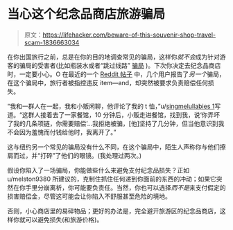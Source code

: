# 当心这个纪念品商店旅游骗局

> 原文：<https://lifehacker.com/beware-of-this-souvenir-shop-travel-scam-1836663034>

在你出国旅行之前，总是在你的目的地调查常见的骗局，这样你*就不会*成为针对游客的骗局的受害者(比如瓶装水或者“跳过线路” [骗局](https://lifehacker.com/how-to-avoid-getting-scammed-when-traveling-1835913288) )。下次你决定去纪念品商店时，一定要小心。O 在最近的一个 [Reddit 帖子](https://www.reddit.com/r/LifeProTips/comments/cgefdz/lpt_if_youre_on_vacation_and_find_yourself_in_a/) 中，几个用户报告了*另一个*骗局，在这个骗局中，旅行者被指控违反 item⁠—and，却突然被要求负责赔偿任何损失。



“我和一群人在一起，我和小贩闲聊，他评论了我的 t 恤，”u/[singmelullabies 1](https://www.reddit.com/r/LifeProTips/comments/cgefdz/lpt_if_youre_on_vacation_and_find_yourself_in_a/)写道。“这群人接着去了一家餐馆，10 分钟后，小贩走进餐馆，找到我，说‘你弄坏了我的几条项链，你需要赔偿’...我拒绝被骗，[他]坚持了几分钟，但当他意识到我不会因为羞愧而付钱给他时，我离开了。”

这与纽约另一个常见的骗局没有什么不同，在这个骗局中，陌生人声称你与他们擦肩而过，并“打碎”了他们的眼镜。(我处理过两次。)

假设你陷入了一场骗局，你能做些什么来避免支付纪念品损失？正如 u/melston9380 所建议的，克制住抓住任何递到你面前的东西的冲动；如果它突然在你手里分崩离析，你可能要负责任。当然，你也可以选择*而不是*来支付假定的损害赔偿金，尽管这可能会让你陷入不舒服甚至危险的境地。

否则，小心商店里的易碎物品；更好的办法是，完全避开旅游区的纪念品商店，这样你就可以避免损失(和旅游价格)。